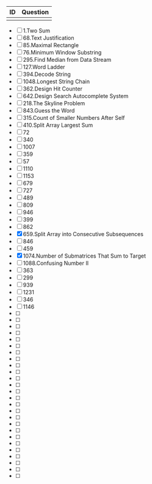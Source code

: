 | ID  | Question |
|:---:|:--------:|
| | |


- [ ] 1.Two Sum
- [ ] 68.Text Justification
- [ ] 85.Maximal Rectangle
- [ ] 76.Minimum Window Substring
- [ ] 295.Find Median from Data Stream
- [ ] 127.Word Ladder
- [ ] 394.Decode String
- [ ] 1048.Longest String Chain
- [ ] 362.Design Hit Counter
- [ ] 642.Design Search Autocomplete System
- [ ] 218.The Skyline Problem
- [ ] 843.Guess the Word
- [ ] 315.Count of Smaller Numbers After Self
- [ ] 410.Split Array Largest Sum
- [ ] 72
- [ ]  340
- [ ] 1007
- [ ] 359
- [ ] 57
- [ ] 1110
- [ ] 1153
- [ ] 679
- [ ] 727
- [ ] 489
- [ ] 809
- [ ] 946
- [ ] 399
- [ ] 862
- [x] 659.Split Array into Consecutive Subsequences
- [ ] 846  
- [ ] 459
- [x] 1074.Number of Submatrices That Sum to Target
- [ ] 1088.Confusing Number II
- [ ] 363
- [ ] 299
- [ ] 939
- [ ] 1231
- [ ] 346
- [ ] 1146
- [ ]
- [ ]
- [ ]
- [ ]
- [ ]
- [ ]
- [ ]  
- [ ]
- [ ]  
- [ ]
- [ ]
- [ ]
- [ ]
- [ ]
- [ ]
- [ ]
- [ ]
- [ ]
- [ ]
- [ ]
- [ ]
- [ ]
- [ ]  
- [ ]
- [ ]  
- [ ]
